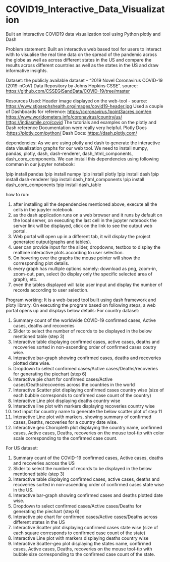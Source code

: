 # COVID19_Interactive_Data_Visualization
Built an interactive COVID19 data visualization tool using Python plotly and Dash

Problem statement:
Built an interactive web based tool for users to interact with to
visualise the real time data on the spread of the pandemic across the globe as well as across different states in the US
and compare the results across different countries as well as the states in the US and draw informative insights.

Dataset:
the publicly available dataset – “2019 Novel Coronavirus COVID-19 (2019-nCoV) Data Repository by Johns Hopkins CSSE”. 
source: https://github.com/CSSEGISandData/COVID-19/tree/master


Resources Used:
Header image displayed on the web-tool - source: https://www.stjosephshealth.org/images/covid19-header.jpg
Used a couple of Dashboards for reference:
https://coronavirus.1point3acres.com/en
https://www.worldometers.info/coronavirus/country/us/
https://indiasmile.org/covid
The tutorials and examples on the plotly and Dash reference Documentation were really very helpful.
Plotly Docs :https://plotly.com/python/
Dash Docs: https://dash.plotly.com/


dependencies:
As we are using plotly and dash to generate the interactive data visualization graphs for our web tool.
We need to install numpy, pandas, plotly, dash, dash-renderer, dash_html_components, dash_core_components.
We can install this dependencies using following comman in our jupyter notebook:

!pip install pandas
!pip install numpy
!pip install plotly
!pip install dash
!pip install dash-renderer
!pip install dash_html_components
!pip install dash_core_components
!pip install dash_table


how to run:
1) after installing all the dependencies mentioned above, execute all the cells in the jupyter notebook.
2) as the dash application runs on a web browser and it runs by default on the local server,
on executing the last cell in the jupyter notebook the server link will be displayed, click on the link to see the output web portal.
3) Web portal will open up in a different tab, it will display the project generated output(graphs and tables).
4) user can provide input for the slider, dropdowns, textbox to display the realtime interactive plots according to user selection.
6) On hovering over the graphs the mouse pointer will show the corresponding plot details.
5) every graph has multiple options namely:
 download as png, zoom-in, zoom-out, pan, select (to display only the specific selected area of graph), etc.
7) even the tables displayed will take user input and display the number of records according to user selection.


Program working:
It is a web-based tool built using dash framework and ploty library. On executing the program based on following steps, a web portal opens up
and displays below details:
For country dataset:
1) Summary count of the worldwide COVID-19 confirmed cases, Active cases, deaths and recoveries
2) Slider to select the number of records to be displayed in the below mentioned table (step 3)
3) Interactive table displaying confirmed cases, active cases, deaths and recoveries 
	sorted in non-ascending order of confirmed cases coutry wise.
4) Interactive bar-graph showing confirmed cases, deaths and recoveries plotted date wise.
5) Dropdown to select confirmed cases/Active cases/Deaths/recoveries for generating the piechart (step 6)
6) Interactive pie chart for confirmed cases/Active cases/Deaths/recoveries across the countries in the world
7) Interactive Scatter plot displaying confirmed cases country wise (size of each bubble corresponds to confirmed case count of the country)
8) Interactive Line plot displaying deaths country wise
9) Interactive line plot with markers displaying recoveries country wise
10) text input for country name to generate the below scatter plot of step 11
11) Interactive Line plot with markers, showing summary of confirmed cases, Deaths, recoveries for a country date wise.
12) Interactive geo Choropleth plot displaying the country name, confirmed cases, Active cases, Deaths, recoveries on the mouse tool-tip
	with color scale corresponding to the confirmed case count.

For US dataset:
1) Summary count of the COVID-19 confirmed cases, Active cases, deaths and recoveries across the US
2) Slider to select the number of records to be displayed in the below mentioned table (step 3)
3) Interactive table displaying confirmed cases, active cases, deaths and recoveries 
	sorted in non-ascending order of confirmed cases state wise in the US.
4) Interactive bar-graph showing confirmed cases and deaths plotted date wise.
5) Dropdown to select confirmed cases/Active cases/Deaths for generating the piechart (step 6)
6) Interactive pie chart for confirmed cases/Active cases/Deaths across different states in the US
7) Interactive Scatter plot displaying confirmed cases state wise (size of each square corresponds to confirmed case count of the state)
8) Interactive Line plot with markers displaying deaths country wise
9) Interactive Scatter-geo plot displaying the states name, confirmed cases, Active cases, Deaths, recoveries on the mouse tool-tip
	with bubble size corresponding to the confirmed case count of the state.
